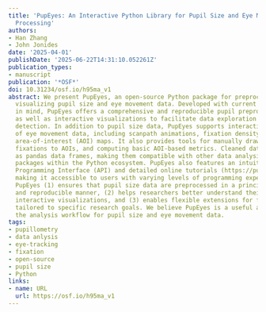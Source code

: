 ```yaml
---
title: 'PupEyes: An Interactive Python Library for Pupil Size and Eye Movement Data
  Processing'
authors:
- Han Zhang
- John Jonides
date: '2025-04-01'
publishDate: '2025-06-22T14:31:10.052261Z'
publication_types:
- manuscript
publication: '*OSF*'
doi: 10.31234/osf.io/h95ma_v1
abstract: We present PupEyes, an open-source Python package for preprocessing and
  visualizing pupil size and eye movement data. Developed with current best practices
  in mind, PupEyes offers a comprehensive and reproducible pupil preprocessing pipeline,
  as well as interactive visualizations to facilitate data exploration and outlier
  detection. In addition to pupil size data, PupEyes supports interactive visualization
  of eye movement data, including scanpath animations, fixation density plots, and
  area-of-interest (AOI) maps. It also provides tools for manually drawing AOIs, assigning
  fixations to AOIs, and computing basic AOI-based metrics. Cleaned data are returned
  as pandas data frames, making them compatible with other data analysis and visualization
  packages within the Python ecosystem. PupEyes also features an intuitive Application
  Programming Interface (API) and detailed online tutorials (https://pupeyes.readthedocs.io/),
  making it accessible to users with varying levels of programming experience. Overall,
  PupEyes (1) ensures that pupil size data are preprocessed in a principled, transparent,
  and reproducible manner, (2) helps researchers better understand their data through
  interactive visualizations, and (3) enables flexible extensions for further analysis
  tailored to specific research goals. We believe PupEyes is a useful addition to
  the analysis workflow for pupil size and eye movement data.
tags:
- pupillometry
- data anlysis
- eye-tracking
- fixation
- open-source
- pupil size
- Python
links:
- name: URL
  url: https://osf.io/h95ma_v1
---
```

